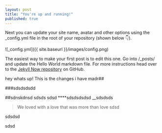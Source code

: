 ```yaml
---
layout: post
title: "You're up and running!"
published: true
---
```



Next you can update your site name, avatar and other options using the _config.yml file in the root of your repository (shown below :point_down:).

![_config.yml]({{ site.baseurl }}/images/config.png)

The easiest way to make your first post is to edit this one. Go into /_posts/ and update the Hello World markdown file. For more instructions head over to the [Jekyll Now repository](https://github.com/barryclark/jekyll-now) on GitHub.

hey whats up!
This is the changes i have madr##

###sdsdsdsdd


##sdnskdnsd
sdsds
sdsd
****sdsdsdsdsd
__sdsdsds
> We loved with a love that was more than love
sdsd

sdsdsd

sdsd
